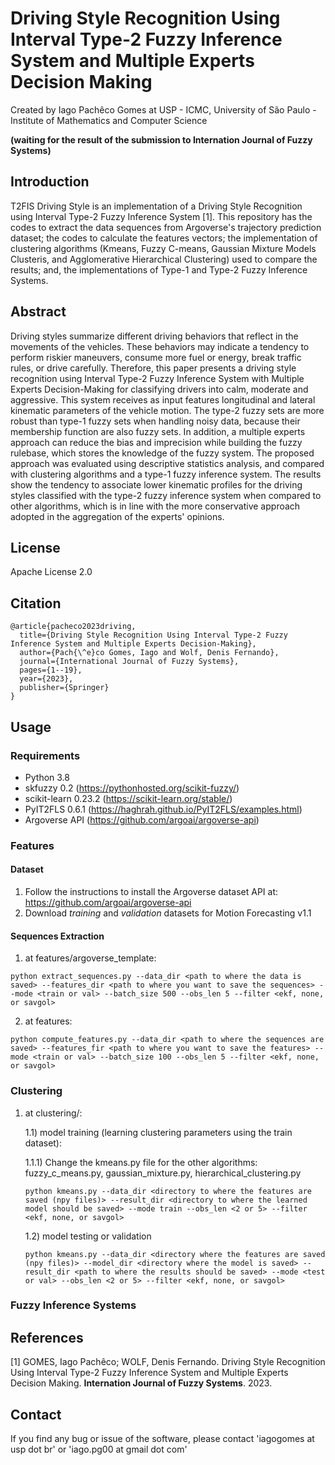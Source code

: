 # Driving Style Recognition Using Interval Type-2 Fuzzy Inference System and Multiple Experts Decision Making

Created by Iago Pachêco Gomes at USP - ICMC, University of São Paulo - Institute of Mathematics and Computer Science

**(waiting for the result of the submission to Internation Journal of Fuzzy Systems)**

## Introduction

T2FIS Driving Style is an implementation of a Driving Style Recognition using Interval Type-2 Fuzzy Inference System [1]. This repository has the codes to extract the data sequences from Argoverse's trajectory prediction dataset; the codes to calculate the features vectors; the implementation of clustering algorithms (Kmeans, Fuzzy C-means, Gaussian Mixture Models Clusteris, and Agglomerative Hierarchical Clustering) used to compare the results; and, the implementations of Type-1 and Type-2 Fuzzy Inference Systems.

## Abstract

Driving styles summarize different driving behaviors that reflect in the movements of the vehicles. These behaviors may indicate a tendency to perform riskier maneuvers, consume more fuel or energy, break traffic rules, or drive carefully. Therefore, this paper presents a driving style recognition using Interval Type-2 Fuzzy Inference System with Multiple Experts Decision-Making for classifying drivers into calm, moderate and aggressive. This system receives as input features longitudinal and lateral kinematic parameters of the vehicle motion. The type-2 fuzzy sets are more robust than type-1 fuzzy sets when handling noisy data, because their membership function are also fuzzy sets. In addition, a multiple experts approach can reduce the bias and imprecision while building the fuzzy rulebase, which stores the knowledge of the fuzzy system. The proposed approach was evaluated using descriptive statistics analysis, and compared with clustering algorithms and a type-1 fuzzy inference system. The results show the tendency to associate lower kinematic profiles for the driving styles classified with the type-2 fuzzy inference system when compared to other algorithms, which is in line with the more conservative approach adopted in the aggregation of the experts' opinions.

## License

Apache License 2.0

## Citation
``` 
@article{pacheco2023driving,
  title={Driving Style Recognition Using Interval Type-2 Fuzzy Inference System and Multiple Experts Decision-Making},
  author={Pach{\^e}co Gomes, Iago and Wolf, Denis Fernando},
  journal={International Journal of Fuzzy Systems},
  pages={1--19},
  year={2023},
  publisher={Springer}
}
```
## Usage

### Requirements

- Python 3.8
- skfuzzy 0.2 (https://pythonhosted.org/scikit-fuzzy/)
- scikit-learn 0.23.2 (https://scikit-learn.org/stable/)
- PyIT2FLS 0.6.1 (https://haghrah.github.io/PyIT2FLS/examples.html)
- Argoverse API (https://github.com/argoai/argoverse-api)

### Features
#### Dataset
1) Follow the instructions to install the Argoverse dataset API at: https://github.com/argoai/argoverse-api
2) Download *training* and *validation* datasets for Motion Forecasting v1.1

#### Sequences Extraction 

1) at features/argoverse_template:

  ```
  python extract_sequences.py --data_dir <path to where the data is saved> --features_dir <path to where you want to save the sequences> --mode <train or val> --batch_size 500 --obs_len 5 --filter <ekf, none, or savgol>
  ```
  
2) at features:

  ```
  python compute_features.py --data_dir <path to where the sequences are saved> --features_fir <path to where you want to save the features> --mode <train or val> --batch_size 100 --obs_len 5 --filter <ekf, none, or savgol>
  ```
### Clustering

1) at clustering/:
   
   1.1) model training (learning clustering parameters using the train dataset):
   
   1.1.1) Change the kmeans.py file for the other algorithms: fuzzy_c_means.py, gaussian_mixture.py, hierarchical_clustering.py

   ```
   python kmeans.py --data_dir <directory to where the features are saved (npy files)> --result_dir <directory to where the learned model should be saved> --mode train --obs_len <2 or 5> --filter <ekf, none, or savgol>
   ```

   1.2) model testing or validation
   
   ```
   python kmeans.py --data_dir <directory where the features are saved (npy files)> --model_dir <directory where the model is saved> --result_dir <path to where the results should be saved> --mode <test or val> --obs_len <2 or 5> --filter <ekf, none, or savgol>
   ```
   
### Fuzzy Inference Systems

## References

[1] GOMES, Iago Pachêco; WOLF, Denis Fernando. Driving Style Recognition Using Interval Type-2 Fuzzy Inference System and Multiple Experts Decision Making. **Internation Journal of Fuzzy Systems**. 2023.



## Contact

If you find any bug or issue of the software, please contact 'iagogomes at usp dot br' or 'iago.pg00 at gmail dot com'
